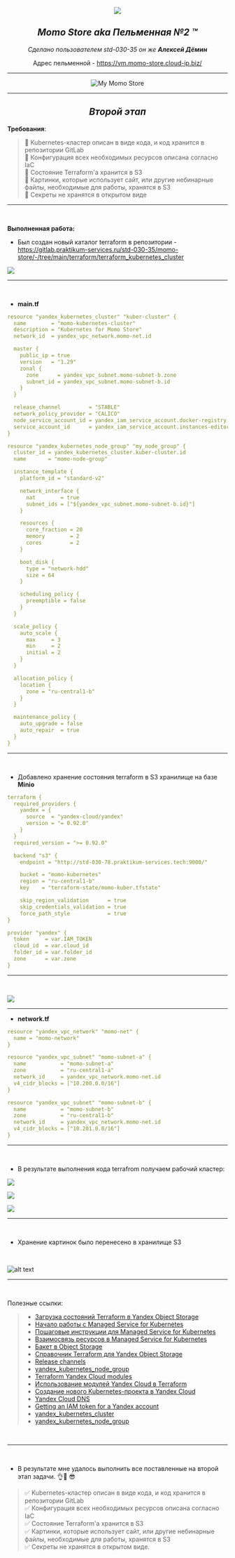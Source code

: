 <div align="center"> 

![](/images/logo.png) 

##  *Momo Store aka Пельменная №2 &trade;*
*Сделано пользователем *std-030-35* он же **Алексей Дёмин***

Адрес пельменной  - https://vm.momo-store.cloud-ip.biz/

---
![My Momo Store](/images/storemomo.png "My Momo Store")  

---


## *Второй этап*
</div>

**Требования**:
>
> 🔎 Kubernetes-кластер описан в виде кода, и код хранится в репозитории GitLab   
> 🔎 Конфигурация всех необходимых ресурсов описана согласно IaC    
> 🔎 Состояние Terraform'а хранится в S3  
> 🔎 Картинки, которые использует сайт, или другие небинарные файлы, необходимые для работы, хранятся в S3   
> 🔎 Секреты не хранятся в открытом виде  

---
  
<br>

**Выполненная работа:**

- Был создан новый каталог terraform в репозитории - https://gitlab.praktikum-services.ru/std-030-35/momo-store/-/tree/main/terraform/terraform_kubernetes_cluster

![](/images/ter-repos-kuber.png)  


---

<br>

- **main.tf**

```yaml
resource "yandex_kubernetes_cluster" "kuber-cluster" {
  name        = "momo-kubernetes-cluster"
  description = "Kubernetes for Momo Store"
  network_id  = yandex_vpc_network.momo-net.id

  master {
    public_ip = true
    version   = "1.29"
    zonal {
      zone      = yandex_vpc_subnet.momo-subnet-b.zone
      subnet_id = yandex_vpc_subnet.momo-subnet-b.id
    }
  }

  release_channel         = "STABLE"
  network_policy_provider = "CALICO"
  node_service_account_id = yandex_iam_service_account.docker-registry.id
  service_account_id      = yandex_iam_service_account.instances-editor.id
}

resource "yandex_kubernetes_node_group" "my_node_group" {
  cluster_id = yandex_kubernetes_cluster.kuber-cluster.id
  name       = "momo-node-group"

  instance_template {
    platform_id = "standard-v2"

    network_interface {
      nat        = true
      subnet_ids = ["${yandex_vpc_subnet.momo-subnet-b.id}"]
    }

    resources {
      core_fraction = 20
      memory        = 2
      cores         = 2
    }

    boot_disk {
      type = "network-hdd"
      size = 64
    }

    scheduling_policy {
      preemptible = false
    }
  }

  scale_policy {
    auto_scale {
      max     = 3
      min     = 2
      initial = 2
    }
  }

  allocation_policy {
    location {
      zone = "ru-central1-b"
    }
  }

  maintenance_policy {
    auto_upgrade = false
    auto_repair  = true
  }
}
``` 

---
<br>

- Добавлено хранение состояния terraform в S3 хранилище на базе **Minio**


```yaml
terraform {
  required_providers {
    yandex = {
      source  = "yandex-cloud/yandex"
      version = "= 0.92.0"
    }
  }
  required_version = ">= 0.92.0"

  backend "s3" {
    endpoint = "http://std-030-78.praktikum-services.tech:9000/"

    bucket = "momo-kubernetes"
    region = "ru-central1-b"
    key    = "terraform-state/momo-kuber.tfstate"

    skip_region_validation      = true
    skip_credentials_validation = true
    force_path_style            = true
}

provider "yandex" {
  token     = var.IAM_TOKEN
  cloud_id  = var.cloud_id
  folder_id = var.folder_id
  zone      = var.zone
}
```
---

<br>

![](/images/s3.png)

---

- **network.tf**

```yaml
resource "yandex_vpc_network" "momo-net" {
  name = "momo-network"
}

resource "yandex_vpc_subnet" "momo-subnet-a" {
  name           = "momo-subnet-a"
  zone           = "ru-central1-a"
  network_id     = yandex_vpc_network.momo-net.id
  v4_cidr_blocks = ["10.200.0.0/16"]
}

resource "yandex_vpc_subnet" "momo-subnet-b" {
  name           = "momo-subnet-b"
  zone           = "ru-central1-b"
  network_id     = yandex_vpc_network.momo-net.id
  v4_cidr_blocks = ["10.201.0.0/16"]
}
```  

---

<br>

- В результате выполнения кода terrafrom получаем рабочий кластер:

![](/images/momo-kub-cluster.png)

![](/images/momo-kub-cluster-2.png)

![](/images/momo-kub-cluster-3.png)  

---

<br>

- Хранение картинок было перенесено в хранилище S3  
<br>

![alt text](/images/images-s3.png)  

---

<br>

Полезные ссылки:  
> - [ Загрузка состояний Terraform в Yandex Object Storage ](https://yandex.cloud/ru/docs/tutorials/infrastructure-management/terraform-state-storage)
> - [ Начало работы с Managed Service for Kubernetes ](https://yandex.cloud/ru/docs/managed-kubernetes/quickstart?from=int-console-help-center-or-nav)
> - [ Пошаговые инструкции для Managed Service for Kubernetes](https://yandex.cloud/ru/docs/managed-kubernetes/operations/#node-group)
> - [ Взаимосвязь ресурсов в Managed Service for Kubernetes ](https://yandex.cloud/ru/docs/managed-kubernetes/concepts/?from=int-console-help-center-or-nav#node-group)
> - [ Бакет в Object Storage ](https://yandex.cloud/ru/docs/storage/concepts/bucket)
> - [ Справочник Terraform для Yandex Object Storage ](https://yandex.cloud/ru/docs/storage/tf-ref)
> - [ Release channels ](https://yandex.cloud/en/docs/managed-kubernetes/concepts/release-channels-and-updates)
> - [ yandex_kubernetes_node_group ](https://registry.terraform.io/providers/yandex-cloud/yandex/latest/docs/resources/kubernetes_node_groups)
> - [ Terraform Yandex Cloud modules ](https://github.com/terraform-yc-modules)
> - [ Использование модулей Yandex Cloud в Terraform ](https://yandex.cloud/ru/docs/managed-kubernetes/tutorials/terraform-modules)
> - [ Создание нового Kubernetes-проекта в Yandex Cloud ](https://yandex.cloud/ru/docs/managed-kubernetes/tutorials/new-kubernetes-project)
> - [ Yandex Cloud DNS ](https://yandex.cloud/ru/docs/dns/)
> - [ Getting an IAM token for a Yandex account ](https://yandex.cloud/en/docs/iam/operations/iam-token/create)
> - [ yandex_kubernetes_cluster ](https://terraform-provider.yandexcloud.net/resources/kubernetes_cluster.html)
> - [ yandex_kubernetes_node_group ](https://terraform-provider.yandexcloud.net/resources/kubernetes_node_group.html)

<br>

---

<br>

- В результате мне удалось выполнить все поставленные на второй этап задачи. 👌💪 😎

>
> ✅ Kubernetes-кластер описан в виде кода, и код хранится в репозитории GitLab   
> ✅ Конфигурация всех необходимых ресурсов описана согласно IaC    
> ✅ Состояние Terraform'а хранится в S3  
> ✅ Картинки, которые использует сайт, или другие небинарные файлы, необходимые для работы, хранятся в S3   
> ✅ Секреты не хранятся в открытом виде.
